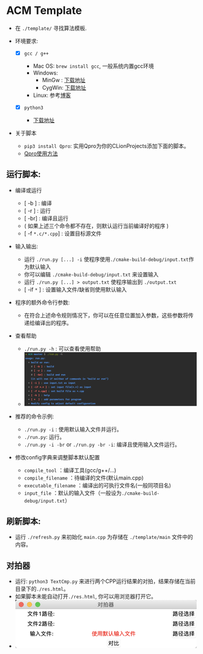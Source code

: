 # ACM Template
- 在 `./template/` 寻找算法模板.

- 环境要求:
  - [x] `gcc / g++`
    
    - Mac OS: `brew install gcc`, 一般系统内置gcc环境
    - Windows:
       - MinGw : [下载地址](https://osdn.net/projects/mingw/downloads/68260/mingw-get-setup.exe/)
       - CygWin: [下载地址](https://cygwin.com/setup-x86_64.exe)
    - Linux: 参考[博客](https://blog.csdn.net/qq_33571814/article/details/82380215)
  - [x] `python3`
    
    - [下载地址](https://www.python.org/downloads/)
    
- 关于脚本

  - `pip3 install Qpro`: 实用Qpro为你的CLionProjects添加下面的脚本。
  - [Qpro使用方法](https://pypi.org/project/Qpro/)
## 运行脚本:

  - 编译或运行
  
      - [ -b ] : 编译
      - [ -r ] : 运行
      - [ -br] : 编译且运行
      - ( 如果上述三个命令都不存在，则默认运行当前编译好的程序 )
      - [ -f `*.c/*.cpp`] : 设置目标源文件

  - 输入输出:
      
      - 运行 `./run.py [...] -i` 使程序使用`./cmake-build-debug/input.txt`作为默认输入
      - 你可以编辑 `./cmake-build-debug/input.txt` 来设置输入
      - 运行 `./run.py [...] > output.txt` 使程序输出到 `./output.txt`
      - [ -if `*` ] : 设置输入文件/缺省则使用默认输入
      
  - 程序的额外命令行参数:
  
      - 在符合上述命令规则情况下，你可以在任意位置加入参数，这些参数将传递给编译出的程序。
      
  - 查看帮助
      
      - `./run.py -h` : 可以查看使用帮助
      - ![help](./img/2.png) 
  
  - 推荐的命令示例:
      - `./run.py -i` : 使用默认输入文件并运行。
      - `./run.py`: 运行。
      - `./run.py -i -br` or `./run.py -br -i`: 编译且使用输入文件运行。
  
  - 修改config字典来调整脚本默认配置
  
      - `compile_tool` ：编译工具(gcc/g++/...)
      - `compile_filename` ：待编译的文件(默认main.cpp)
      - `executable_filename` ：编译出的可执行文件名(一般同项目名)
      - `input_file` ：默认的输入文件（一般设为`./cmake-build-debug/input.txt`）
## 刷新脚本:

  - 运行 `./refresh.py` 来初始化 `main.cpp` 为存储在 `./template/main` 文件中的内容。

## 对拍器

  - 运行: `python3 TextCmp.py` 来进行两个CPP运行结果的对拍，结果存储在当前目录下的`./res.html`。
  - 如果脚本未能自动打开`./res.html`, 你可以用浏览器打开它。
  - ![GUI](./img/1.png)
 